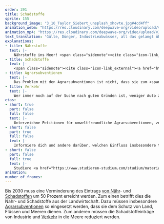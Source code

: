 ```yaml
---
order: 391
title: Schadstoffe
sprite: 155
background_image: "3_10_Taylor_Siebert_unsplash_xhovte.jpg#4cd4ff"
animation_webm: "https://res.cloudinary.com/deepwave-org/video/upload/v1722432967/mo391_izrz7q.webm"
animation_mp4: "https://res.cloudinary.com/deepwave-org/video/upload/v1721821351/mo391_yutipy.mp4"
text_translation: 'Gülle, Dünger, Industrieabwässer, all das gelangt über die Flüsse in die Meere. Und verursacht dort sauerstofffreie Zonen, sogenannte Todeszonen, die das sind, was der Name sagt. Aber auch jeder Reifen, der sich auf einer Straße bewegt, produziert ohne Ende Mikroplastik, das durch den Regen in die Meere gespült wird. Und nicht wieder raus. Also können wir nur die Quellen angehen. Aber genau das können wir.'
explanations:
- title: Nährstoffe
  text: |-
    Nährstoffe ins Meer! <span class="sidenote"><cite class="icon-link_external"><a href="https://www.bund.net/meere/belastungen/ueberduengung-der-meere/" target="_blank" rel="noopener">Überdüngung der Meere / BUND</a></cite><span>Ja warum denn nicht?</span></span> Weil in diesem Fall Nährstoff eigentlich ein <span class="expander"><span class="trigger">Euphemismus</span><span class="info">Beschönigung, Glimpf-, Hehl-, Hüllwort, Verbrämung</span></span> ist. Es geht hier vor allem um Phosphor und Stickstoff, die als Düngemittel in der industriellen Landwirtschaft zu viel <span class="expander"><span class="trigger">ausgebracht werden</span><span class="info">Apropos zuviel: Die Massentierhaltung produziert jährlich über 200 Millionen Kubikmeter Gülle. Das ist sehr, sehr viel Stickstoff, die Flächen der landwirtschaftlichen Betriebe reichen bei weitem nicht aus, um ihn als Dünger aufzunehmen.</span></span> und dann vom Regen über die Flüsse ins Meer gespült werden. Die Folgen: Schnell wachsende Algen wachsen plötzlich superschnell und klauen tiefer lebenden <span class="expander"><span class="trigger">Pflanzen</span><span class="info">Seegräser, Tangwälder, größere Algenarten, auf die zahlreiche Tierarten angewiesen sind</span></span> das Licht und damit die Lebensgrundlage. Wenn dann große Mengen Algen absterben und zum Meeresboden sinken, werden sie dort von Bakterien zersetzt, die dabei so viel Sauerstoff verbrauchen, dass tote Zonen entstehen - heute schon 15% der gesamten Ostsee, zehnmal mehr als zu Beginn des 20. Jahrhunderts.
- title: Schadstoffe
  text: |-
    <span class="sidenote"><cite class="icon-link_external"><a href="https://oceanservice.noaa.gov/facts/pollution.html" target="_blank" rel="noopener">"What is the biggest source of pollution in the ocean?" / NOAA</a></cite><span>80% der Schadstoffe</span></span>, die ins Meer geraten, stammen vom Festland: In Flüsse eingeleitete Abwässer, <span class="expander"><span class="trigger">verschmutzte Luft,</span><span class="info">zum Beispiel mit Merkur, das bei der Verbrennung von Kohle entsteht</span></span> Pestizide und andere Chemikalien aus der Landwirtschaft, hormonell wirksame Stoffe zum Beispiel aus Schiffsanstrichen sowie <span class="sidenote"><cite class="icon-link_external"><a href="https://www.umweltbundesamt.de/themen/chemikalien/arzneimittel/faq-antibiotika-antibiotikaresistenzen-in-der#1-wie-gelangen-antibiotika-in-die-umwelt" target="_blank" rel="noopener">Antibiotika und Antibiotikaresistenzen in der Umwelt / Umweltbundesamt</a></cite><span>Antibiotika</span></span>, unter anderem, wen wundert’s, aus unserem <span class="expander"><span class="trigger">eigenen Pipi.</span><span class="info">Was zu erhöhter <span class="sidenote"><cite class="icon-link_external"><a href="https://www.umweltbundesamt.de/themen/chemikalien/arzneimittel/faq-antibiotika-antibiotikaresistenzen-in-der#1-wie-gelangen-antibiotika-in-die-umwelt" target="_blank" rel="noopener">Antibiotika und Antibiotikaresistenzen in der Umwelt / Umweltbundesamt</a></cite><span>Antibiotika</span></span>-Resistenz führen kann, wenn wir regelmäßig Meereslebewesen essen, die selber <span class="sidenote"><cite class="icon-link_external"><a href="https://www.umweltbundesamt.de/themen/chemikalien/arzneimittel/faq-antibiotika-antibiotikaresistenzen-in-der#1-wie-gelangen-antibiotika-in-die-umwelt" target="_blank" rel="noopener">Antibiotika und Antibiotikaresistenzen in der Umwelt / Umweltbundesamt</a></cite><span>Antibiotika</span></span> eingenommen haben, unfreiwillig.</span></span> Bei einem großen Teil dieser Schadstoffeinträge handelt es sich um sogenannte nonpoint source pollution - also Verschmutzung, die nicht aus einer einzelnen, sondern aus vielen diffusen Quellen stammt, daher viel schwieriger zu <span class="expander"><span class="trigger">dokumentieren und kontrollieren ist.</span><span class="info">Vertraut: Die Bilder von havarierten Tankern, Ölteppichen, verendenden Möwen. Nicht vertraut: Der Gedanke von Abermillionen Benzinmotoren, die nur ein paar Tropfen Öl verlieren, das auf Umwegen ins Meer gespült wird - aber das jeden Tag.</span></span> Viele dieser Stoffe reichern sich über Jahre in den Körpern von Meereslebewesen an, so dass auch eine kleine Menge pro Zeit ausreicht, um <span class="sidenote"><cite class="icon-link_external"><a href="https://www.umweltbundesamt.de/themen/wasser/gewaesser/meere/nutzung-belastungen/schadstoffe" target="_blank" rel="noopener">Schadstoffe / Umweltbundesamt</a></cite><span>großen Schaden</span></span> anrichten, wenn die Zeit nur lang genug ist.
- title: Agrarsubventionen
  text: |-
    Das Problem mit den Agrarsubventionen ist nicht, dass sie zum <span class="sidenote"><cite class="icon-link_external"><a href="https://fragdenstaat.de/blog/2022/12/01/agrarsubventionen-die-grossen-profitieren-die-kleinen-sterben/" target="_blank" rel="noopener">"EU-Agrarsubventionen: Die Großen profitieren, die Kleinen sterben" / FragDenStaat</a></cite><span>größten Teil</span></span> an riesige Agrarkonzerne gehen und kleinere Betriebe benachteiligen - jedenfalls nicht aus Perspektive des Meeresschutzes. Das Problem ist, dass sie keinerlei Anreize setzen, sorgfältiger mit Düngemitteln, Pestiziden, Herbiziden umzugehen, damit nicht so viele in den Wasserkreislauf <span class="expander"><span class="trigger">gelangen</span><span class="info">was weder bei kleinen noch bei riesigen Betrieben schaden kann</span></span>. Anstatt Subventionen an die Einhaltung von butterweichen Mindeststandards zu <span class="expander"><span class="trigger">koppeln</span><span class="info">die gerade im Begriff sind, noch weiter <a href="https://www.mdr.de/wissen/umwelt-klima/anpassung-gemeinsame-agrarpolitik-eu-100.html" target="_blank">aufgeweicht</a> zu werden</span></span> oder gar an aktiv <span class="sidenote"><cite class="icon-link_external"><a href="https://www.fr.de/wirtschaft/tierprodukte-eu-subventionen-landwirtschaft-agrar-studie-forschende-grossteil-zr-92982836.html" target="_blank" rel="noopener">"Experten kritisieren geplante Anpassung der Gemeinsamen Agrarpolitik der EU scharf" / mdr</a></cite><span>schädliches</span></span> Wirtschaften, braucht es einen <span class="sidenote"><cite class="icon-link_external"><a href="https://www.greenpeace.de/publikationen/GPD-2024-01%20Studie%20Subventionen%20und%20Abgaben%20im%20Agrarsektor.pdf" target="_blank" rel="noopener">"SUBVENTIONEN UND ABGABEN IM AGRARSEKTOR - Welchen Beitrag können sie zu Umweltschutz und Entlastung des Staatshaushalts leisten?" / Greenpeace</a></cite><span>finanziellen Ansporn</span></span> für planetenfreundlichere Landwirtschaft – zum Beispiel in Form von Stickstoffüberschuss-, Mineraldünger- und Pflanzenschutzmittelabgaben, die wiederum helfen könnten, einen enkeltauglichen Umbau des Sektors mitzufinanzieren.
- title: Verkehr
  text: |-
    Wer immer noch auf der Suche nach guten Gründen ist, weniger Auto zu fahren: Die <span class="sidenote"><cite class="icon-link_external"><a href="https://friendsoftheearth.uk/sustainable-living/tyres-and-microplastics-time-reinvent-wheel#:~:text=Tyres%20and%20microplastics%3A%20time%20to%20reinvent%20the%20wheel%3F%20%7C%20Friends%20of%20the%20Earth%20Skip%20to%20main%20content%20Donate%20Home%20About%20us%20How%20we%27re%20run%20Our%20history%20Successes%20Charitable%20Trust%20Our%20network%20Our%20local%20action%20groups%20Friends%20of%20the%20Earth%20Cymru%20Friends%20of%20the%20Earth%20Northern%20Ireland%20Our%20international%20network%20Our%20work%20Climate%20and%20energy%20Fossil%20free%20future%20Renewable%20energy%20Climate%20plan%20court%20case%20Nature%20and%20environment%20Double%20tree%20cover%20Planet%20over%20Profit%20Postcode%20Gardeners%20System%20change%20Planning%20and%20environmental%20law%20Anti%2Dracism%20Take%20action%20Ways%20to%20donate%20Planet%20Protectors%20Send%20an%20e%2Dcard%20Fundraise%20for%20Friends%20of%20the%20Earth%20Act%20now%20Support%20a%20campaign%20Join%20a%20local%20action%20group%20Switch%20to%20green%20companies%20Near%20me%20Work%20with%20us%20Business%20partnerships%20Jobs%20and%20volunteering%20Shop%20Latest%20Press%20releases%20Publications%20Podcasts%20Donate%20Tyres%20and%20microplastics%3A%20time%20to%20reinvent%20the%20wheel%3F%20Share%3A%20Share%20Vehicle%20tyres%20are%20probably%20the%20biggest%20source%20of%20plastic%20pollution%20in%20our%20rivers%20and%20seas%2C%20according%20to%20a%20new%20report%20commissioned%20by%20Friends%20of%20the%20Earth" target="_blank" rel="noopener">"Tyres and microplastics: time to reinvent the wheel?" / Friends of the Earth</a></cite><span>größte Quelle</span></span> für <span class="expander"><span class="trigger">primäres Mikroplastik</span><span class="info">Primär bedeutet: Es gelangt bereits in Mikro-Form ins Wasser und entsteht nicht erst dort durch Erosion größerer Stücke</span></span> im Meer ist der Abrieb von Autoreifen. Allein in der EU werden jedes Jahr fast <span class="sidenote"><cite class="icon-link_external"><a href="https://www.pewtrusts.org/en/research-and-analysis/articles/2023/11/06/to-fight-microplastic-pollution-eu-needs-strong-tyre-emissions-legislation" target="_blank" rel="noopener">"To Fight Microplastic Pollution, EU Needs Strong Tyre Emissions Legislation" / Pew Charitable Trusts</a></cite><span>eine halbe Million Tonnen</span></span> solcher Partikel von den Straßen in die Meere gespült, die außer den üblichen schlechten Eigenschaften von Mikroplastik auch noch eine gute Dosis <span class="sidenote"><cite class="icon-link_external"><a href="https://spiral.imperial.ac.uk/bitstream/10044/1/101707/9/Tyre%20wear%20particles%20are%20toxic%20for%20us%20and%20the%20environment%200223-2.pdf" target="_blank" rel="noopener">"Tyre wear particles are toxic for us and the environment" / Imperial College London</a></cite><span>gefährlicher Chemie</span></span> mitbringen. Machen wir uns nichts vor: Wenn nicht ein Wunder geschieht, bekommen wir das Zeug aus dem Meer nie wieder raus. Und die Konzentration von Plastikpartikeln im Wasserkreislauf ist schon heute so groß, dass wir wöchentlich im Schnitt <span class="sidenote"><cite class="icon-link_external"><a href="https://qz.com/1644802/you-eat-5-grams-of-plastic-per-week" target="_blank" rel="noopener">"Here’s how you eat a credit card’s worth of plastic each week" / Quartz</a></cite><span>eine Kreditkarte essen.</span></span> Umso wichtiger ist es, die Entstehung von Mikroplastik dort einzudämmen, wo es entsteht. Ist das einfach? Nein. Machen wir es trotzdem? Ja bitte. Praktikable <span class="sidenote"><cite class="icon-link_external"><a href="https://www.pewtrusts.org/-/media/assets/2020/10/breakingtheplasticwave_distilledreport.pdf" target="_blank" rel="noopener">"Breaking the Plastic Wave" / Pew Charitable Trusts</a></cite><span>Vorschläge</span></span> gibt es <span class="expander"><span class="trigger">genug.</span><span class="info">Ein paar pfiffige Studierende haben ebenfalls <a href="https://thetyrecollective.com/" target="_blank">ein</a> bis <a href="https://www.globalcitizen.org/de/content/irish-teen-won-google-award-for-plastic-removal/" target="_blank">zwei</a> preisgekrönte Innovationen im Angebot.</span></span> Der Zero Pollution Action Plan der EU enthält das <span class="sidenote"><cite class="icon-link_external"><a href="https://environment.ec.europa.eu/strategy/zero-pollution-action-plan/zero-pollution-targets_en" target="_blank" rel="noopener">Zero pollution targets / EU</a></cite><span>Ziel</span></span>, die Einträge von Mikroplastik in die Umwelt bis 2030 um 30% zu reduzieren. Ohne Autoreifenregulierung wird das nichts.
ctas:
- short: true
  part: false
  full: false
  text: |-
    Unterzeichne Petitionen für umweltfreundliche Agrarsubventionen, zum Beispiel diese <a href="https://weact.campact.de/petitions/agrarsubventionen-ab-jetzt-nur-noch-fur-umweltfreundliche-produktion" target="_blank">hier</a>.
- short: false
  part: true
  full: false
  text: |-
    Informiere dich und andere darüber, welchen Einfluss insbesondere tierische Lebensmittel auf die Umwelt haben, zum Beispiel <a href="https://www.umweltbundesamt.de/sites/default/files/medien/6232/dokumente/ifeu_2020_oekologische-fussabdruecke-von-lebensmitteln.pdf" target="_blank">hier</a>.
- short: false
  part: false
  full: true
  text: |-
    Studiere <a href="https://www.studieren-studium.com/studium/materialwissenschaften-und-werkstofftechnik/deutschland" target="_blank">Materialwissenschaften und Werkstofftechniken</a>, um z.B. abriebarme Reifen zu entwickeln.
animation:
number_of_frames:
---
```

Bis 2030 muss eine Verminderung des Eintrags [von Nähr](# "Nährstoffe")- und [Schadstoffen](# "Schadstoffe") um 50 Prozent erreicht werden. Zum einen betrifft dies die Nähr- und Schadstoffe aus der Landwirtschaft. Dazu müssen insbesondere [Agrarsubventionen](# "Agrarsubventionen") so eingesetzt werden, dass sie dem Schutz von Land, Flüssen und Meeren dienen. Zum anderen müssen die Schadstoffeinträge von Industrie und [Verkehr](# "Verkehr") in die Meere reduziert werden.
